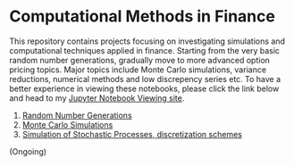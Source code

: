 # Computational Methods in Finance 
This repository contains projects focusing on investigating simulations and computational techniques applied in finance. Starting from the very basic random number generations, gradually move to more advanced option pricing topics. Major topics include Monte Carlo simulations, variance reductions, numerical methods and low discrepency series etc. To have a better experience in viewing these notebooks, please click the link below and head to my [Jupyter Notebook Viewing site](http://nbviewer.jupyter.org/github/chenbowen184/Computational_Methods_in_Finance/tree/master/).

1. [Random Number Generations](http://nbviewer.jupyter.org/github/chenbowen184/Computational_Methods_in_Finance/blob/master/Project%201%20-%20Random%20Number%20Generations.ipynb)
2. [Monte Carlo Simulations](http://nbviewer.jupyter.org/github/chenbowen184/Computational_Methods_in_Finance/blob/master/Project%202%20-%20Monte%20Carlo%20Simulations.ipynb)
3. [Simulation of Stochastic Processes, discretization schemes ](http://nbviewer.jupyter.org/github/chenbowen184/Computational_Methods_in_Finance/blob/master/Project%203%20-%20Simulations%20of%20Stochastic%20Processes%20.ipynb)

(Ongoing)
